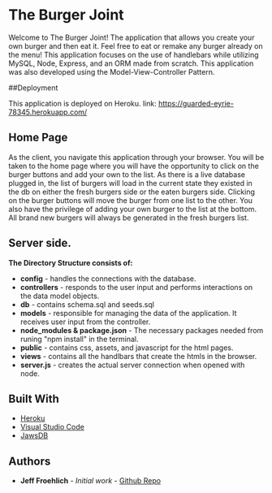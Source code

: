 # The Burger Joint

Welcome to The Burger Joint! The application that allows you create your own burger and then eat it. Feel free to eat or remake any burger already on the menu! This application focuses on the use of handlebars while utilizing MySQL, Node, Express, and an ORM made from scratch. This application was also developed using the Model-View-Controller Pattern. 

##Deployment

This application is deployed on Heroku.
link: https://guarded-eyrie-78345.herokuapp.com/

## Home Page

As the client, you navigate this application through your browser. You will be taken to the home page where you will have the opportunity to click on the burger buttons and add your own to the list. As there is a live database plugged in, the list of burgers will load in the current state they existed in the db on either the fresh burgers side or the eaten burgers side. Clicking on the burger buttons will move the burger from one list to the other. You also have the privilege of adding your own burger to the list at the bottom. All brand new burgers will always be generated in the fresh burgers list.  

## Server side. 

**The Directory Structure consists of:** 

* **config** - handles the connections with the database.
* **controllers** - responds to the user input and performs interactions on the data model objects.
* **db** - contains schema.sql and seeds.sql
* **models** - responsible for managing the data of the application. It receives user input from the controller.
* **node_modules & package.json** - The necessary packages needed from runing "npm install" in the terminal.
* **public** - contains css, assets, and javascript for the html pages.
* **views** - contains all the handlbars that create the htmls in the browser.
* **server.js** - creates the actual server connection when opened with node. 


## Built With

* [Heroku](https://code.visualstudio.com/)
* [Visual Studio Code](https://www.heroku.com/)
* [JawsDB](https://www.jawsdb.com/)

## Authors

* **Jeff Froehlich** - *Initial work* - [Github Repo](https://github.com/jsf5077/burger)
